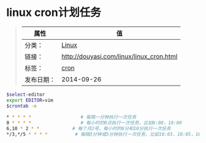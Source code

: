 # linux cron计划任务

>|  属性  |  值  |
>| ----- | ----- |
>| 分类： | [Linux](http://douyasi.com/category/linux/) |
>| 链接： | http://douyasi.com/linux/linux_cron.html |
>| 标签： | [cron](http://douyasi.com/tag/cron)  |
>| 发布日期： | 2014-09-26 |

```bash
$select-editor
export EDITOR=vim 
$crontab -e
    
* * * * *                  # 每隔一分钟执行一次任务   
0 * * * *                  # 每小时的0点执行一次任务，比如6:00，10:00   
6,10 * 2 * *            # 每个月2号，每小时的6分和10分执行一次任务  
*/3,*/5 * * * *          # 每隔3分钟或5分钟执行一次任务，比如10:03，10:05，10:06
```

